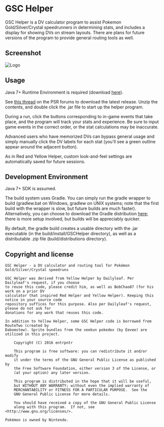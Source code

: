 # GSC Helper
GSC Helper is a DV calculator program to assist Pokemon Gold/Silver/Crystal speedrunners in determining stats, and includes a display for showing DVs on stream layouts. There are plans for future versions of the program to provide general routing tools as well.

## Screenshot
![Logo](https://dl.dropboxusercontent.com/u/460442/GSC_Helper-1.1.png)

## Usage
Java 7+ Runtime Environment is required (download [here](https://java.com/en/download/)).

See [this thread](http://forums.pokemonspeedruns.com/viewtopic.php?f=116&t=512) on the PSR forums to download the latest release. Unzip the contents, and double click the .jar file to start up the helper program. 

During a run, click the buttons corresponding to in-game events that take place, and the program will track your stats and experience. Be sure to input game events in the correct order, or the stat calculations may be inaccurate.
 
Advanced users who have memorized DVs can bypass general usage and simply manually click the DV labels for each stat (you'll see a green outline appear around the adjacent button).

As in Red and Yellow Helper, custom look-and-feel settings are automatically saved for future sessions.

## Development Environment
Java 7+ SDK is assumed.

The build system uses Gradle. You can simply run the gradle wrapper to build (gradlew.bat on Windows, gradlew on UNIX systems; note that the first build with the wrapper is slow, but future builds are much faster). Alternatively, you can choose to download the Gradle distribution [here](http://gradle.org/gradle-download/); there is more setup involved, but builds will be appreciably quicker. 

By default, the gradle build creates a usable directory with the .jar executable (in the build/install/GSCHelper directory), as well as a distributable .zip file (build/distributions directory).

## Copyright and license

    GSC Helper - a DV calculator and routing tool for Pokémon Gold/Silver/Crystal speedruns
    
    GSC Helper was derived from Yellow Helper by Dailyleaf. Per Dailyleaf's request, if you choose
    to reuse this code, please credit him, as well as BobChao87 (for his work on a prior DV
    calculator that inspired Red Helper and Yellow Helper). Keeping this notice in your source code
    repository suffices for this purpose. Also per Dailyleaf's request, please do not ask for
    donations for any work that reuses this code.
    
    In addition to Yellow Helper, some GSC Helper code is borrowed from RouteTwo (created by 
    Dabomstew). Sprite bundles from the veekun pokedex (by Eevee) are utilized in this project.
    
        Copyright (C) 2016 entrpntr
    
        This program is free software: you can redistribute it and/or modify
        it under the terms of the GNU General Public License as published by
        the Free Software Foundation, either version 3 of the License, or
        (at your option) any later version.
    
        This program is distributed in the hope that it will be useful,
        but WITHOUT ANY WARRANTY; without even the implied warranty of
        MERCHANTABILITY or FITNESS FOR A PARTICULAR PURPOSE.  See the
        GNU General Public License for more details.
    
        You should have received a copy of the GNU General Public License
        along with this program.  If not, see <http://www.gnu.org/licenses/>.
    
    Pokémon is owned by Nintendo.